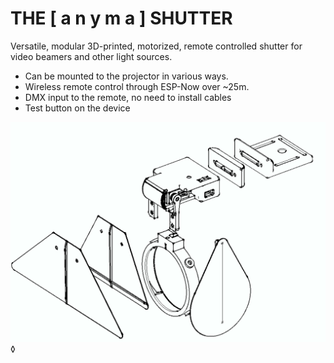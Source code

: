 # THE [ a n y m a ] SHUTTER

Versatile, modular 3D-printed, motorized, remote controlled shutter for video beamers and other light sources.

- Can be mounted to the projector in various ways. 
- Wireless remote control through ESP-Now over ~25m.
- DMX input to the remote, no need to install cables
- Test button on the device


![alt text](Doc/anyshut-exploded.png)◊

